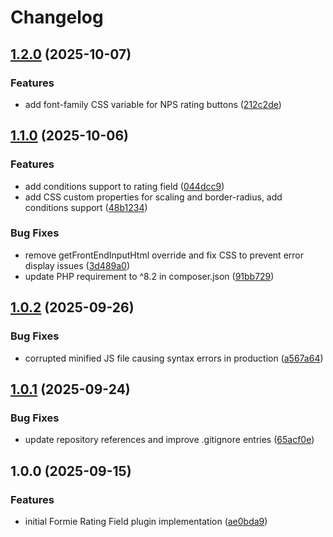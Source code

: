 # Changelog

## [1.2.0](https://github.com/LindemannRock/craft-formie-rating-field/compare/v1.1.0...v1.2.0) (2025-10-07)


### Features

* add font-family CSS variable for NPS rating buttons ([212c2de](https://github.com/LindemannRock/craft-formie-rating-field/commit/212c2de0eb13818792fe1ff24884f63c5d79f7e2))

## [1.1.0](https://github.com/LindemannRock/craft-formie-rating-field/compare/v1.0.2...v1.1.0) (2025-10-06)


### Features

* add conditions support to rating field ([044dcc9](https://github.com/LindemannRock/craft-formie-rating-field/commit/044dcc944ff0954e2d627c56ca6915387abda907))
* add CSS custom properties for scaling and border-radius, add conditions support ([48b1234](https://github.com/LindemannRock/craft-formie-rating-field/commit/48b12346877b2214a9c52fe1e8b43db545dd5333))


### Bug Fixes

* remove getFrontEndInputHtml override and fix CSS to prevent error display issues ([3d489a0](https://github.com/LindemannRock/craft-formie-rating-field/commit/3d489a0bb6b8fedf2951fc677815b88271d88493))
* update PHP requirement to ^8.2 in composer.json ([91bb729](https://github.com/LindemannRock/craft-formie-rating-field/commit/91bb729229384dd37dec76f5f11a90cfdfc7fd22))

## [1.0.2](https://github.com/LindemannRock/craft-formie-rating-field/compare/v1.0.1...v1.0.2) (2025-09-26)


### Bug Fixes

* corrupted minified JS file causing syntax errors in production ([a567a64](https://github.com/LindemannRock/craft-formie-rating-field/commit/a567a64791259b730a67228878a901f7423623bd))

## [1.0.1](https://github.com/LindemannRock/craft-formie-rating-field/compare/v1.0.0...v1.0.1) (2025-09-24)


### Bug Fixes

* update repository references and improve .gitignore entries ([65acf0e](https://github.com/LindemannRock/craft-formie-rating-field/commit/65acf0eafa28c6e4e1d0729ce8fb2328d02a49f4))

## 1.0.0 (2025-09-15)


### Features

* initial Formie Rating Field plugin implementation ([ae0bda9](https://github.com/LindemannRock/formie-rating-field/commit/ae0bda901b95b7adef3c28efc29a7e65c3ec3734))
